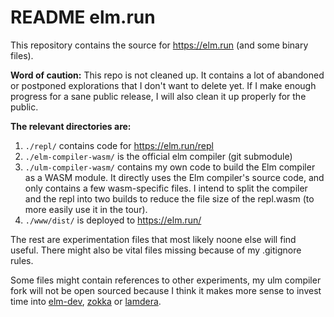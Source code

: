 # README elm.run

This repository contains the source for https://elm.run (and some binary files).

**Word of caution:**
This repo is not cleaned up. It contains a lot of abandoned or postponed explorations that I don't want to delete yet.
If I make enough progress for a sane public release, I will also clean it up properly for the public.

**The relevant directories are:**

1. `./repl/` contains code for https://elm.run/repl
2. `./elm-compiler-wasm/` is the official elm compiler (git submodule)
3. `./ulm-compiler-wasm/` contains my own code to build the Elm compiler as a WASM module. It directly uses the Elm compiler's source code, and only contains a few wasm-specific files. I intend to split the compiler and the repl into two builds to reduce the file size of the repl.wasm (to more easily use it in the tour).
4. `./www/dist/` is deployed to https://elm.run/

The rest are experimentation files that most likely noone else will find useful. There might also be vital files missing because of my .gitignore rules.

Some files might contain references to other experiments, my ulm compiler fork will not be open sourced because I think it makes more sense to invest time into [elm-dev](https://github.com/mdgriffith/elm-dev), [zokka](https://github.com/Zokka-Dev/zokka-compiler/) or [lamdera](https://github.com/lamdera/compiler).
